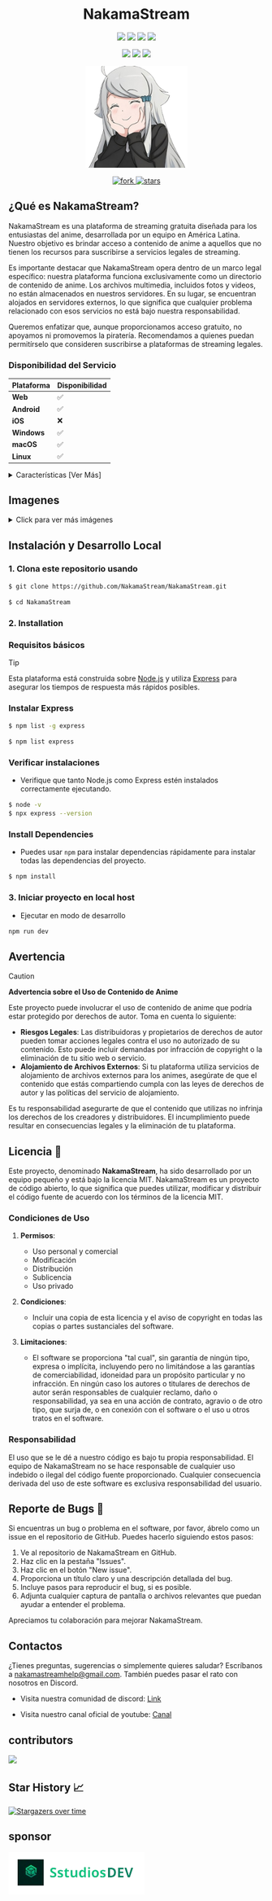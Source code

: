 <h1 align="center">
NakamaStream
</h1>

<p align="center">
  <a href="#"><img src="https://img.shields.io/badge/JavaScript-F7DF1E.svg?style=for-the-badge&logo=JavaScript&logoColor=black"/></a>
  <a href="#"><img src="https://img.shields.io/badge/EJS-B4CA65.svg?style=for-the-badge&logo=EJS&logoColor=black"/></a>
  <a href="#"><img src="https://img.shields.io/badge/CSS3-1572B6.svg?style=for-the-badge&logo=CSS3&logoColor=white"/></a>
  <a href="#"><img src="https://img.shields.io/badge/Tailwind%20CSS-06B6D4.svg?style=for-the-badge&logo=Tailwind-CSS&logoColor=white"/></a>
</p>

<p align="center">
  <a href="#"><img src="https://img.shields.io/badge/Node.js-339933.svg?style=for-the-badge&logo=node.js&logoColor=white"/></a>
  <a href="#"><img src="https://img.shields.io/badge/Express-000000.svg?style=for-the-badge&logo=Express&logoColor=white"/></a>
  <a href="#"><img src="https://img.shields.io/badge/MySQL-4479A1.svg?style=for-the-badge&logo=MySQL&logoColor=white"/></a>
</p>

<p align="center">
  <a href="nakamastream.domcloud.dev" target="_blank">
    <img src="https://github.com/NakamaStream/Resources/blob/main/NakamStream-logo-HD-removebg.png?raw=true" alt="Logo" width="200"/>
  </a>
</p>

<p align="center">
  <a href="https://github.com/NakamaStream/NakamaStream/fork">
    <img src="https://img.shields.io/github/forks/NakamaStream/NakamaStream?style=social" alt="fork"/>
  </a>
  <a href="https://github.com/NakamaStream/NakamaStream">
    <img src="https://img.shields.io/github/stars/NakamaStream/NakamaStream?style=social" alt="stars"/>
  </a>
</p>

## ¿Qué es NakamaStream?

NakamaStream es una plataforma de streaming gratuita diseñada para los entusiastas del anime, desarrollada por un equipo en América Latina. Nuestro objetivo es brindar acceso a contenido de anime a aquellos que no tienen los recursos para suscribirse a servicios legales de streaming.

Es importante destacar que NakamaStream opera dentro de un marco legal específico: nuestra plataforma funciona exclusivamente como un directorio de contenido de anime. Los archivos multimedia, incluidos fotos y videos, no están almacenados en nuestros servidores. En su lugar, se encuentran alojados en servidores externos, lo que significa que cualquier problema relacionado con esos servicios no está bajo nuestra responsabilidad.

Queremos enfatizar que, aunque proporcionamos acceso gratuito, no apoyamos ni promovemos la piratería. Recomendamos a quienes puedan permitírselo que consideren suscribirse a plataformas de streaming legales.

### Disponibilidad del Servicio

| Plataforma       | Disponibilidad |
|------------------|----------------|
| **Web**          | ✅             |
| **Android**      | ✅             |
| **iOS**          | ❌             |
| **Windows**      | ✅             |
| **macOS**        | ✅             |
| **Linux**        | ✅             |

<details>
<summary>Características [Ver Más]</summary>

### Generales

- **Animes Subtitulados al Español**: Disfruta de una amplia selección de animes con subtítulos en español.
- **Sistemas de Creación de Cuentas y Iniciar Sesión**: Crea una cuenta y accede a tu perfil fácilmente.
- **Sistema de Perfiles Personalizados**: Personaliza tu perfil con información y preferencias.
- **Interfaz Amigable**: Navega por la plataforma con una interfaz intuitiva y fácil de usar.
- **Página Rápida**: Disfruta de una navegación ágil y eficiente.
- **Soporte para Dispositivos Android**: Accede a la plataforma desde tu dispositivo Android.
- **Sistema de Reportar Problemas**: Informa sobre problemas con animes o episodios.

### Funcionalidades

- **Sistema de Chat Integrado**: Interactúa con otros usuarios en tiempo real mediante un chat integrado.
- **Sistema de Guardar Animes**: Guarda tus animes favoritos para verlos más tarde.
- **Sistema de Añadir Animes a Favoritos**: Marca tus animes preferidos y accede a ellos rápidamente.
- **Sistema de Calificar Anime**: Evalúa los animes que ves y comparte tus opiniones.

### Administración

- **Panel de Administración**: Administra la plataforma y gestiona usuarios, contenidos, y más.
- **Sistema de Subir Nuevos Animes**: Añade nuevos animes a la plataforma fácilmente.
- **Sistema de Subir Nuevos Capítulos**: Agrega nuevos capítulos a los animes existentes.
- **Sistema de Ban**: Gestiona y aplica bans a usuarios que no cumplan con las normas de la comunidad.

</details>

## Imagenes

<details>
  <summary>Click para ver más imágenes</summary>
  
<div style="text-align: left;">
  <img src="https://github.com/user-attachments/assets/4a5398b0-4549-4b00-a114-52b47fe8b67e" alt="Inicio" style="max-width: 70%;" >
</div>

<div style="text-align: left;">
  <img src="https://github.com/user-attachments/assets/067518a0-75c3-4e95-8302-935c8b642e67" alt="Inicio2" style="max-width: 70%;" >
</div>

<div style="text-align: left;">
  <img src="https://github.com/user-attachments/assets/36881187-b476-49b7-9e2d-44b771855b66" alt="Inicio3" style="max-width: 70%;" >
</div>

<div style="text-align: left;">
  <img src="https://github.com/user-attachments/assets/045e1197-3976-4d76-8f51-203872a9e251" alt="Inicio4" style="max-width: 70%;" >
</div>

<div style="text-align: left;">
  <img src="https://github.com/user-attachments/assets/6b762468-a93c-4ec7-9969-06ff664fe6d9" alt="Inicio5" style="max-width: 70%;" >
</div>

<div style="text-align: left;">
  <img src="https://github.com/user-attachments/assets/a0c9d894-bf21-4ae2-83c3-c7e0f5a4f23b" alt="Inicio5" style="max-width: 70%;" >
</div>

</details>

## Instalación y Desarrollo Local

### 1. Clona este repositorio usando

```bash
$ git clone https://github.com/NakamaStream/NakamaStream.git
```

```bash
$ cd NakamaStream
```

### 2. Installation

### Requisitos básicos

> [!TIP]
> Esta plataforma está construida sobre [Node.js](https://nodejs.org/) y utiliza [Express](https://expressjs.com/) para asegurar los tiempos de respuesta más rápidos posibles.

### Instalar Express

```bash
$ npm list -g express
```

```bash
$ npm list express
```

### Verificar instalaciones

- Verifique que tanto Node.js como Express estén instalados correctamente ejecutando.

```bash
$ node -v
$ npx express --version
```

### Install Dependencies

-  Puedes usar `npm` para instalar dependencias rápidamente para instalar todas las dependencias del proyecto.

```bash
$ npm install
```

### 3. Iniciar proyecto en local host

- Ejecutar en modo de desarrollo

```bash
npm run dev
```

## Avertencia

> [!CAUTION]
> **Advertencia sobre el Uso de Contenido de Anime**
> 
> Este proyecto puede involucrar el uso de contenido de anime que podría estar protegido por derechos de autor. Toma en cuenta lo siguiente:
> 
> - **Riesgos Legales**: Las distribuidoras y propietarios de derechos de autor pueden tomar acciones legales contra el uso no autorizado de su contenido. Esto puede incluir demandas por infracción de copyright o la eliminación de tu sitio web o servicio.
> - **Alojamiento de Archivos Externos**: Si tu plataforma utiliza servicios de alojamiento de archivos externos para los animes, asegúrate de que el contenido que estás compartiendo cumpla con las leyes de derechos de autor y las políticas del servicio de alojamiento.
> 
> Es tu responsabilidad asegurarte de que el contenido que utilizas no infrinja los derechos de los creadores y distribuidores. El incumplimiento puede resultar en consecuencias legales y la eliminación de tu plataforma.

## Licencia 📝

Este proyecto, denominado **NakamaStream**, ha sido desarrollado por un equipo pequeño y está bajo la licencia MIT. NakamaStream es un proyecto de código abierto, lo que significa que puedes utilizar, modificar y distribuir el código fuente de acuerdo con los términos de la licencia MIT.

### Condiciones de Uso

1. **Permisos**:
   - Uso personal y comercial
   - Modificación
   - Distribución
   - Sublicencia
   - Uso privado

2. **Condiciones**:
   - Incluir una copia de esta licencia y el aviso de copyright en todas las copias o partes sustanciales del software.

3. **Limitaciones**:
   - El software se proporciona "tal cual", sin garantía de ningún tipo, expresa o implícita, incluyendo pero no limitándose a las garantías de comerciabilidad, idoneidad para un propósito particular y no infracción. En ningún caso los autores o titulares de derechos de autor serán responsables de cualquier reclamo, daño o responsabilidad, ya sea en una acción de contrato, agravio o de otro tipo, que surja de, o en conexión con el software o el uso u otros tratos en el software.

### Responsabilidad

El uso que se le dé a nuestro código es bajo tu propia responsabilidad. El equipo de NakamaStream no se hace responsable de cualquier uso indebido o ilegal del código fuente proporcionado. Cualquier consecuencia derivada del uso de este software es exclusiva responsabilidad del usuario.

## Reporte de Bugs 🐞

Si encuentras un bug o problema en el software, por favor, ábrelo como un issue en el repositorio de GitHub. Puedes hacerlo siguiendo estos pasos:

1. Ve al repositorio de NakamaStream en GitHub.
2. Haz clic en la pestaña "Issues".
3. Haz clic en el botón "New issue".
4. Proporciona un título claro y una descripción detallada del bug.
5. Incluye pasos para reproducir el bug, si es posible.
6. Adjunta cualquier captura de pantalla o archivos relevantes que puedan ayudar a entender el problema.

Apreciamos tu colaboración para mejorar NakamaStream.

## Contactos

¿Tienes preguntas, sugerencias o simplemente quieres saludar? Escríbanos a <nakamastreamhelp@gmail.com>. También puedes pasar el rato con nosotros en Discord.

- Visita nuestra comunidad de discord: [Link](https://discord.gg/Rdz4yQneMK)

- Visita nuestro canal oficial de youtube: [Canal](https://www.youtube.com/channel/UCO6bVuBAwur3V13v1D2Uj6A)

## contributors

<img src="https://contrib.rocks/image?repo=NakamaStream/NakamaStream">

## Star History 📈

[![Stargazers over time](https://starchart.cc/NakamaStream/NakamaStream.svg?variant=adaptive)](https://starchart.cc/NakamaStream/NakamaStream)

## sponsor

![image](https://github.com/NakamaStream/Resources/blob/main/Sstudiosdev-removebg%20(1).png?raw=true)
